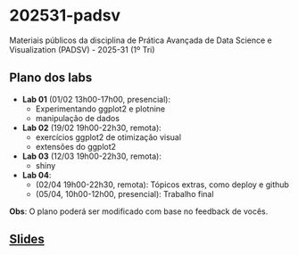 # 202531-padsv

Materiais públicos da disciplina de Prática Avançada de Data Science e Visualization (PADSV) - 2025-31 (1º Tri)

## Plano dos labs

- **Lab 01** (01/02 13h00-17h00, presencial):
    - Experimentando ggplot2 e plotnine
    - manipulação de dados
- **Lab 02** (19/02 19h00-22h30, remota):
    - exercícios ggplot2 de otimização visual
    - extensões do ggplot2
- **Lab 03** (12/03 19h00-22h30, remota):
    - shiny
- **Lab 04**:
    - (02/04 19h00-22h30, remota): Tópicos extras, como deploy e github
    - (05/04, 10h00-12h00, presencial): Trabalho final

**Obs**: O plano poderá ser modificado com base no feedback de vocês.

## [Slides](https://padsInsper.github.io/202531-padsv/slides/)

